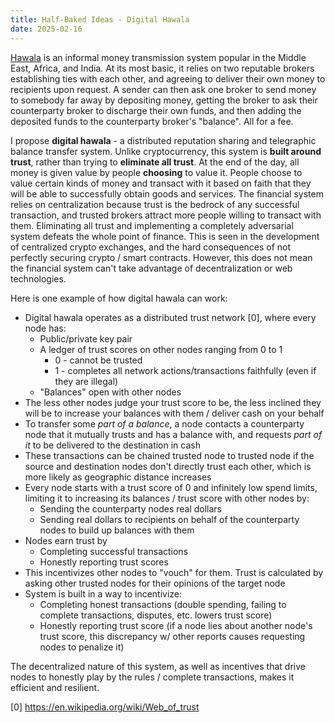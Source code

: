 ```yaml
---
title: Half-Baked Ideas - Digital Hawala
date: 2025-02-16
---
```


[Hawala](https://en.wikipedia.org/wiki/Hawala) is an informal money transmission system popular in the Middle East, Africa, and India. At its most basic, it relies on two reputable brokers establishing ties with each other, and agreeing to deliver their own money to recipients upon request. A sender can then ask one broker to send money to somebody far away by depositing money, getting the broker to ask their counterparty broker to discharge their own funds, and then adding the deposited funds to the counterparty broker's "balance". All for a fee.

I propose **digital hawala** - a distributed reputation sharing and telegraphic balance transfer system. Unlike cryptocurrency, this system is **built around trust**, rather than trying to **eliminate all trust**. At the end of the day, all money is given value by people **choosing** to value it. People choose to value certain kinds of money and transact with it based on faith that they will be able to successfully obtain goods and services. The financial system relies on centralization because trust is the bedrock of any successful transaction, and trusted brokers attract more people willing to transact with them. Eliminating all trust and implementing a completely adversarial system defeats the whole point of finance. This is seen in the development of centralized crypto exchanges, and the hard consequences of not perfectly securing crypto / smart contracts. However, this does not mean the financial system can't take advantage of decentralization or web technologies.

Here is one example of how digital hawala can work:
- Digital hawala operates as a distributed trust network [0], where every node has:
    - Public/private key pair
    - A ledger of trust scores on other nodes ranging from 0 to 1
        - 0 - cannot be trusted
        - 1 - completes all network actions/transactions faithfully (even if they are illegal)
    - "Balances" open with other nodes
- The less other nodes judge your trust score to be, the less inclined they will be to increase your balances with them / deliver cash on your behalf
- To transfer some *part of a balance*, a node contacts a counterparty node that it mutually trusts and has a balance with, and requests *part of it* to be delivered to the destination in cash
- These transactions can be chained trusted node to trusted node if the source and destination nodes don't directly trust each other, which is more likely as geographic distance increases
- Every node starts with a trust score of 0 and infinitely low spend limits, limiting it to increasing its balances / trust score with other nodes by:
    - Sending the counterparty nodes real dollars
    - Sending real dollars to recipients on behalf of the counterparty nodes to build up balances with them
- Nodes earn trust by
    - Completing successful transactions
    - Honestly reporting trust scores
- This incentivizes other nodes to "vouch" for them. Trust is calculated by asking other trusted nodes for their opinions of the target node
- System is built in a way to incentivize:
    - Completing honest transactions (double spending, failing to complete transactions, disputes, etc. lowers trust score)
    - Honestly reporting trust score (if a node lies about another node's trust score, this discrepancy w/ other reports causes requesting nodes to penalize it)

The decentralized nature of this system, as well as incentives that drive nodes to honestly play by the rules / complete transactions, makes it efficient and resilient.

[0] https://en.wikipedia.org/wiki/Web_of_trust
